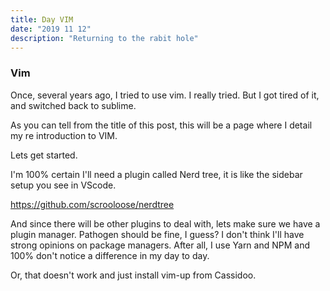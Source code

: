 ```yaml
---
title: Day VIM
date: "2019 11 12"
description: "Returning to the rabit hole"
---
```


### Vim

Once, several years ago, I tried to use vim. I really tried. But I got tired of it, and switched back to sublime.

As you can tell from the title of this post, this will be a page where I detail my re introduction to VIM.

Lets get started.

I'm 100% certain I'll need a plugin called Nerd tree, it is like the sidebar setup you see in VScode.

https://github.com/scrooloose/nerdtree

And since there will be other plugins to deal with, lets make sure we have a plugin manager. Pathogen should be fine, I guess? I don't think I'll have strong opinions on package managers. After all, I use Yarn and NPM and 100% don't notice a difference in my day to day.

Or, that doesn't work and just install vim-up from Cassidoo.

